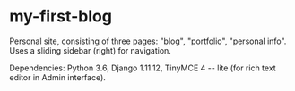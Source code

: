 # my-first-blog

Personal site, consisting of three pages: "blog", "portfolio", "personal info". Uses a sliding sidebar (right) for navigation.

Dependencies: Python 3.6, Django 1.11.12, TinyMCE 4 -- lite (for rich text editor in Admin interface).
